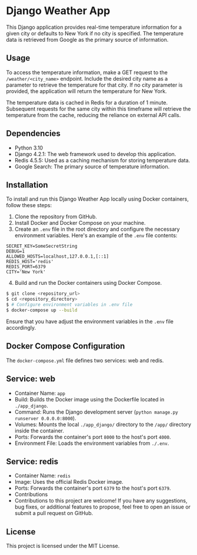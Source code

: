 # Django Weather App

This Django application provides real-time temperature information for a given city or defaults to New York if no city is specified. The temperature data is retrieved from Google as the primary source of information.

## Usage

To access the temperature information, make a GET request to the `/weather/<city_name>` endpoint. Include the desired city name as a parameter to retrieve the temperature for that city. If no city parameter is provided, the application will return the temperature for New York.

The temperature data is cached in Redis for a duration of 1 minute. Subsequent requests for the same city within this timeframe will retrieve the temperature from the cache, reducing the reliance on external API calls.

## Dependencies

- Python 3.10
- Django 4.2.1: The web framework used to develop this application.
- Redis 4.5.5: Used as a caching mechanism for storing temperature data.
- Google Search: The primary source of temperature information.

## Installation

To install and run this Django Weather App locally using Docker containers, follow these steps:

1. Clone the repository from GitHub.
2. Install Docker and Docker Compose on your machine.
3. Create an `.env` file in the root directory and configure the necessary environment variables. Here's an example of the `.env` file contents:


```plaintext
SECRET_KEY=SomeSecretString
DEBUG=1
ALLOWED_HOSTS=localhost,127.0.0.1,[::1]
REDIS_HOST='redis'
REDIS_PORT=6379
CITY='New York'
```

4. Build and run the Docker containers using Docker Compose.

```bash
$ git clone <repository_url>
$ cd <repository_directory>
$ # Configure environment variables in .env file
$ docker-compose up --build
```

Ensure that you have adjust the environment variables in the `.env` file accordingly.

## Docker Compose Configuration
The `docker-compose.yml` file defines two services: web and redis.

## Service: web
- Container Name: `app`
- Build: Builds the Docker image using the Dockerfile located in `./app_django`.
- Command: Runs the Django development server (`python manage.py runserver 0.0.0.0:8000`).
- Volumes: Mounts the local `./app_django/` directory to the `/app/` directory inside the container.
- Ports: Forwards the container's port `8000` to the host's port `4000`.
- Environment File: Loads the environment variables from `./.env`.

## Service: redis
- Container Name: `redis`
- Image: Uses the official Redis Docker image.
- Ports: Forwards the container's port `6379` to the host's port `6379`.
- Contributions
- Contributions to this project are welcome! If you have any suggestions, bug fixes, or additional features to propose, feel free to open an issue or submit a pull request on GitHub.

## License
This project is licensed under the MIT License.